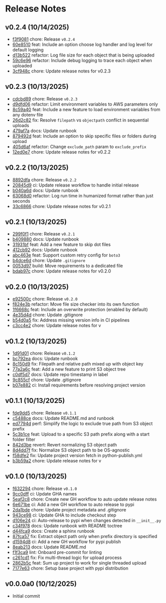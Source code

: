Release Notes
=============

v0.2.4 (10/14/2025)
-------------------
- [f3f9081](https://github.com/thevickypedia/PyS3Uploader/commit/f3f90816cca5b1dec45bc7b750ed208d4709d3eb) chore: Release ``v0.2.4``
- [60e8510](https://github.com/thevickypedia/PyS3Uploader/commit/60e8510d07eb9372444ba318b916369839cb24e0) feat: Include an option choose log handler and log level for default logging
- [d13b522](https://github.com/thevickypedia/PyS3Uploader/commit/d13b52224b57a2ec02658579b9256465f0c2ced7) refactor: Log file size for each object that is being uploaded
- [59c6e96](https://github.com/thevickypedia/PyS3Uploader/commit/59c6e96927b28fcad85a4c69fbcf51bb0edbc29a) refactor: Include debug logging to trace each object when uploaded
- [3cf948c](https://github.com/thevickypedia/PyS3Uploader/commit/3cf948cac1c53726cd12ab77b6bb723b5cbf3d87) chore: Update release notes for v0.2.3

v0.2.3 (10/13/2025)
-------------------
- [cdcbd89](https://github.com/thevickypedia/PyS3Uploader/commit/cdcbd89e374ca17a836911ec973f92590f6acb29) chore: Release ``v0.2.3``
- [d9dfd06](https://github.com/thevickypedia/PyS3Uploader/commit/d9dfd06efc0769922e863e798a41b0fc6e017fda) refactor: Limit environment variables to AWS parameters only
- [8c59a40](https://github.com/thevickypedia/PyS3Uploader/commit/8c59a408a313caa528dc45d8ca52df9d75950b2d) feat: Include a new feature to load environment variables from any dotenv file
- [26d2c82](https://github.com/thevickypedia/PyS3Uploader/commit/26d2c82e937b724f423a8716e7e62c816e6dd59b) fix: Resolve ``filepath`` vs ``objectpath`` conflict in sequential uploads
- [479af7a](https://github.com/thevickypedia/PyS3Uploader/commit/479af7aa00f231e9a7a2e0eb085f8f03492b001d) docs: Update runbook
- [879492d](https://github.com/thevickypedia/PyS3Uploader/commit/879492d1885bbd4963d6325069eff7729a67358d) feat: Include an option to skip specific files or folders during upload
- [405d6af](https://github.com/thevickypedia/PyS3Uploader/commit/405d6af87b5030424e127e3d0ac83d6d2b6eba58) refactor: Change ``exclude_path`` param to ``exclude_prefix``
- [12ed0e7](https://github.com/thevickypedia/PyS3Uploader/commit/12ed0e757fb07610d2f4f603b194f416e86a282f) chore: Update release notes for v0.2.2

v0.2.2 (10/13/2025)
-------------------
- [8892dfa](https://github.com/thevickypedia/PyS3Uploader/commit/8892dfa78bb7fdb489376c1499fbc39664a60607) chore: Release ``v0.2.2``
- [20845d9](https://github.com/thevickypedia/PyS3Uploader/commit/20845d98aab961c2eff3d7aa34991dbde025aa66) ci: Update release workflow to handle initial release
- [b040a6d](https://github.com/thevickypedia/PyS3Uploader/commit/b040a6d6f5c0dd6890864d3c1c7df6dab6502aba) docs: Update runbook
- [63068d0](https://github.com/thevickypedia/PyS3Uploader/commit/63068d0a3427b9a75bb2d4227eaf8b513c260de1) refactor: Log run time in humanized format rather than just seconds
- [33c6866](https://github.com/thevickypedia/PyS3Uploader/commit/33c6866b3028289ede02a9f8ac886337d8bca24c) chore: Update release notes for v0.2.1

v0.2.1 (10/13/2025)
-------------------
- [299f0f1](https://github.com/thevickypedia/PyS3Uploader/commit/299f0f14d410434fc11819906ed93d788da8b888) chore: Release ``v0.2.1``
- [b409880](https://github.com/thevickypedia/PyS3Uploader/commit/b409880ebb6fd9962461702653d2e94284e550c5) docs: Update runbook
- [31931bf](https://github.com/thevickypedia/PyS3Uploader/commit/31931bf836fbe006b36a677f9538096b1ed9b5b7) feat: Add a new feature to skip dot files
- [412cb92](https://github.com/thevickypedia/PyS3Uploader/commit/412cb92f024500c0a812f41d14ccbf00943d7cd7) docs: Update runbook
- [abc463e](https://github.com/thevickypedia/PyS3Uploader/commit/abc463ed84fd253d506e39a5991d2e237510f5fd) feat: Support custom retry config for ``boto3``
- [b4dce6d](https://github.com/thevickypedia/PyS3Uploader/commit/b4dce6d1103513fc882052964d66ecb98d3c95ac) chore: Update ``.gitignore``
- [0053d97](https://github.com/thevickypedia/PyS3Uploader/commit/0053d97568d5f90847a913d5079d798b5d0795ea) build: Move requirements to a dedicated file
- [bdab97c](https://github.com/thevickypedia/PyS3Uploader/commit/bdab97cfab3734b80a1f485c981b9cfcc2381209) chore: Update release notes for v0.2.0

v0.2.0 (10/13/2025)
-------------------
- [e92500c](https://github.com/thevickypedia/PyS3Uploader/commit/e92500cf9bc6f0d8fda3670a8daaba4e6da0be1c) chore: Release ``v0.2.0``
- [f824e3b](https://github.com/thevickypedia/PyS3Uploader/commit/f824e3b9f57cda508b3a144a49080b4fafc487c9) refactor: Move file size checker into its own function
- [1f6668c](https://github.com/thevickypedia/PyS3Uploader/commit/1f6668c1d57b80920d12d7f5130757fcff0cf59c) feat: Include an overwrite protection (enabled by default)
- [4e35d4d](https://github.com/thevickypedia/PyS3Uploader/commit/4e35d4d9dba0e3a5761457940a049429aa59d228) chore: Update .gitignore
- [b54d0a5](https://github.com/thevickypedia/PyS3Uploader/commit/b54d0a523582cd756d5c60fdd66e431412614dee) fix: Address missing version info in CI pipelines
- [c3cc4e2](https://github.com/thevickypedia/PyS3Uploader/commit/c3cc4e2f3cd4b1a17d60c5087a44471f9e1fd9d6) chore: Update release notes for v

v0.1.2 (10/13/2025)
-------------------
- [1d91d01](https://github.com/thevickypedia/PyS3Uploader/commit/1d91d017c982cedb47313063661024f2847727eb) chore: Release ``v0.1.2``
- [bc792ea](https://github.com/thevickypedia/PyS3Uploader/commit/bc792eab4f60812736c00f157862a2cc796d3824) docs: Update runbook
- [8c150d9](https://github.com/thevickypedia/PyS3Uploader/commit/8c150d98aedb63bc6fe4bf1cf91d8b8d446b765b) fix: Filepath and relative path mixed up with object key
- [77a2a6c](https://github.com/thevickypedia/PyS3Uploader/commit/77a2a6c7c087a287318049d1e8ceb47e6717b7b5) feat: Add a new feature to print S3 object tree
- [c0df5d7](https://github.com/thevickypedia/PyS3Uploader/commit/c0df5d70dade7338e35f7b5d86508d5b3a956d44) docs: Update repo timestamp in label
- [9c855cf](https://github.com/thevickypedia/PyS3Uploader/commit/9c855cf9cda4cae94e68c4aa8ad670fcd4fd51f2) chore: Update .gitignore
- [b07e882](https://github.com/thevickypedia/PyS3Uploader/commit/b07e8827d43f3b950a0127995bfe070a07c9a902) ci: Install requirements before resolving project version

v0.1.1 (10/13/2025)
-------------------
- [fde9dd5](https://github.com/thevickypedia/PyS3Uploader/commit/fde9dd57d19b788ffbd76acf198589ed76532c05) chore: Release ``v0.1.1``
- [c5488ce](https://github.com/thevickypedia/PyS3Uploader/commit/c5488ce0d1ba79c7aaaf53c8cd2620f392977c68) docs: Update README.md and runbook
- [ed7794d](https://github.com/thevickypedia/PyS3Uploader/commit/ed7794dfac207eed88f8ce88da268006a5f097ea) perf: Simplify the logic to exclude true path from S3 object prefix
- [5c3b1ce](https://github.com/thevickypedia/PyS3Uploader/commit/5c3b1cedeb893aa8904b3b8df2e851b713073350) feat: Upload to a specific S3 path prefix along with a start folder filter
- [842d3be](https://github.com/thevickypedia/PyS3Uploader/commit/842d3be33012d1f23c38a575ea787120ca971401) revert: Revert normalizing S3 object path
- [8d4dd7f](https://github.com/thevickypedia/PyS3Uploader/commit/8d4dd7f79bd1d24f4508b7a1fadd5ac8aa7500ae) fix: Normalize S3 object path to be OS-agnostic
- [f58dfe2](https://github.com/thevickypedia/PyS3Uploader/commit/f58dfe26e827837df96df81c2ae53d43f5efa2c1) fix: Update project version fetch in python-publish.yml
- [b3b59a2](https://github.com/thevickypedia/PyS3Uploader/commit/b3b59a20831c0c467d6f887bebea392f9ab1276a) chore: Update release notes for v

v0.1.0 (10/13/2025)
-------------------
- [f632294](https://github.com/thevickypedia/PyS3Uploader/commit/f63229464c7324c93a998c151c6ac695aafe24fe) chore: Release ``v0.1.0``
- [9cc0dff](https://github.com/thevickypedia/PyS3Uploader/commit/9cc0dff0381de4903243ede5c2470acdede11944) ci: Update GHA names
- [5eaf2c8](https://github.com/thevickypedia/PyS3Uploader/commit/5eaf2c822a06f82e6b5ef9ac02652064d22cc842) chore: Create new GH workflow to auto update release notes
- [6e671be](https://github.com/thevickypedia/PyS3Uploader/commit/6e671be6cc8014a850f91b24927d148bba0656ca) ci: Add a new GH workflow to auto release to pypi
- [2da1bde](https://github.com/thevickypedia/PyS3Uploader/commit/2da1bdece23b8ae7301147feec82d5c951fe7215) chore: Update project metadata and .gitignore
- [943ce98](https://github.com/thevickypedia/PyS3Uploader/commit/943ce986f93287178b002cf83f5e0805e287f538) ci: Update GHA to include checkout step
- [d106e24](https://github.com/thevickypedia/PyS3Uploader/commit/d106e244eed12db78661b77b48137509ef654d4d) ci: Auto-release to pypi when changes detected in ``__init__.py``
- [c34f978](https://github.com/thevickypedia/PyS3Uploader/commit/c34f9784ec10d625786a50b2f597d7c2970a03f3) docs: Update runbook with README toctree
- [d44fca9](https://github.com/thevickypedia/PyS3Uploader/commit/d44fca975bad12083e2365bf7afe5680e0913b67) docs: Create a sphinx runbook
- [87fca57](https://github.com/thevickypedia/PyS3Uploader/commit/87fca57f42fc9c05afae0fe62d0cedd92517e227) fix: Extract object path only when prefix directory is specified
- [d1594d8](https://github.com/thevickypedia/PyS3Uploader/commit/d1594d8be202096a2b360af58f7f18b7c3c30844) ci: Add a new GH workflow for pypi publish
- [8eab213](https://github.com/thevickypedia/PyS3Uploader/commit/8eab213a869518f4a1a6b538b2cbfd937c132694) docs: Update README.md
- [f1f3ca9](https://github.com/thevickypedia/PyS3Uploader/commit/f1f3ca94e39fa686449c6c733ec8a5f74e970aea) lint: Onboard pre-commit for linting
- [c261cd1](https://github.com/thevickypedia/PyS3Uploader/commit/c261cd1c30b848b4b0afdfd2ec81909712062572) fix: Fix multi-thread logic for upload process
- [2862b5c](https://github.com/thevickypedia/PyS3Uploader/commit/2862b5c1c096dc64e326e41e5d2012e08f169b7c) feat: Sum up project to work for single threaded upload
- [7177e63](https://github.com/thevickypedia/PyS3Uploader/commit/7177e638f47fd2915deaecb25a46f6c1013e0945) chore: Setup base project with pypi distribution

v0.0.0a0 (10/12/2025)
---------------------
- Initial commit
